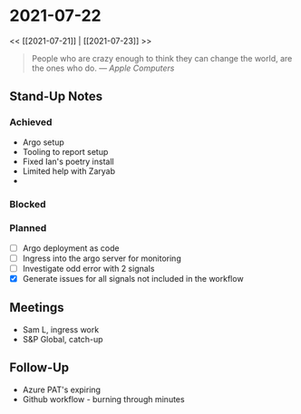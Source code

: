 
# 2021-07-22

<< [[2021-07-21]] | [[2021-07-23]] >>

> People who are crazy enough to think they can change the world, are the ones who do.
> &mdash; <cite>Apple Computers</cite>

## Stand-Up Notes

### Achieved
- Argo setup
- Tooling to report setup
- Fixed Ian's poetry install
- Limited help with Zaryab
- 
### Blocked
### Planned
- [ ] Argo deployment as code
- [ ] Ingress into the argo server for monitoring
- [ ] Investigate odd error with 2 signals
- [x] Generate issues for all signals not included in the workflow

## Meetings
- Sam L, ingress work
- S&P Global, catch-up

## Follow-Up
- Azure PAT's expiring
- Github workflow - burning through minutes